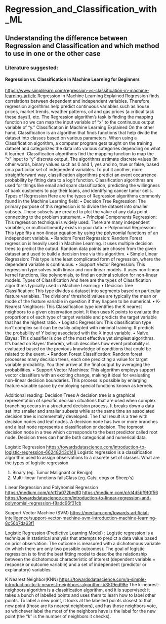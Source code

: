 # Regression_and_Classification_with_ML
## Understanding the difference between Regression and Classification and which method to use in one or the other case

### Literature suggested:
#### Regression vs. Classification in Machine Learning for Beginners
https://www.simplilearn.com/regression-vs-classification-in-machine-learning-article
Regression in Machine Learning Explained
Regression finds correlations between dependent and independent variables. Therefore, regression algorithms help predict continuous variables such as house prices, market trends, weather patterns, oil and gas prices (a critical task these days!), etc.
The Regression algorithm’s task is finding the mapping function so we can map the input variable of “x” to the continuous output variable of “y.”
Classification in Machine Learning Explained
On the other hand, Classification is an algorithm that finds functions that help divide the dataset into classes based on various parameters. When using a Classification algorithm, a computer program gets taught on the training dataset and categorizes the data into various categories depending on what it learned.
Classification algorithms find the mapping function to map the “x” input to “y” discrete output. The algorithms estimate discrete values (in other words, binary values such as 0 and 1, yes and no, true or false, based on a particular set of independent variables. To put it another, more straightforward way, classification algorithms predict an event occurrence probability by fitting data to a logit function.
Classification algorithms are used for things like email and spam classification, predicting the willingness of bank customers to pay their loans, and identifying cancer tumor cells.
Types of Regression
Here are the types of Regression algorithms commonly found in the Machine Learning field:
•	Decision Tree Regression: The primary purpose of this regression is to divide the dataset into smaller subsets. These subsets are created to plot the value of any data point connecting to the problem statement.
•	Principal Components Regression: This regression technique is widely used. There are many independent variables, or multicollinearity exists in your data.
•	Polynomial Regression: This type fits a non-linear equation by using the polynomial functions of an independent variable.
•	Random Forest Regression: Random Forest regression is heavily used in Machine Learning. It uses multiple decision trees to predict the output. Random data points are chosen from the given dataset and used to build a decision tree via this algorithm.
•	Simple Linear Regression: This type is the least complicated form of regression, where the dependent variable is continuous.
•	Support Vector Regression: This regression type solves both linear and non-linear models. It uses non-linear kernel functions, like polynomials, to find an optimal solution for non-linear models.
Types of Classification
And here are the types of Classification algorithms typically used in Machine Learning:
•	Decision Tree Classification: This type divides a dataset into segments based on particular feature variables. The divisions’ threshold values are typically the mean or mode of the feature variable in question if they happen to be numerical.
•	K-Nearest Neighbors: This Classification type identifies the K nearest neighbors to a given observation point. It then uses K points to evaluate the proportions of each type of target variable and predicts the target variable that has the highest ratio.
•	Logistic Regression: This classification type isn't complex so it can be easily adopted with minimal training. It predicts the probability of Y being associated with the X input variable.
•	Naïve Bayes: This classifier is one of the most effective yet simplest algorithms. It’s based on Bayes’ theorem, which describes how event probability is evaluated based on the previous knowledge of conditions that could be related to the event.
•	Random Forest Classification: Random forest processes many decision trees, each one predicting a value for target variable probability. You then arrive at the final output by averaging the probabilities. 
•	Support Vector Machines: This algorithm employs support vector classifiers with an exciting change, making it ideal for evaluating non-linear decision boundaries. This process is possible by enlarging feature variable space by employing special functions known as kernels.


Additional reading:
Decision Trees
A decision tree is a graphical representation of specific decision situations that are used when complex branching occurs in a structured decision process. It breaks down a data set into smaller and smaller subsets while at the same time an associated decision tree is incrementally developed. The final result is a tree with decision nodes and leaf nodes. A decision node has two or more branches and a leaf node represents a classification or decision. The topmost decision node in a tree which corresponds to the best predictor called root node. Decision trees can handle both categorical and numerical data.

Logistic Regression
https://towardsdatascience.com/introduction-to-logistic-regression-66248243c148
Logistic regression is a classification algorithm used to assign observations to a discrete set of classes.
What are the types of logistic regression
1.	Binary (eg. Tumor Malignant or Benign)
2.	Multi-linear functions failsClass (eg. Cats, dogs or Sheep's)

Linear Regression and Polynomial Regression
https://medium.com/p/c12a072bedf0
https://medium.com/p/d4d5bf9f0f56
https://towardsdatascience.com/introduction-to-linear-regression-and-polynomial-regression-f8adc96f31cb

Support Vector Machine (SVM)
https://medium.com/towards-artificial-intelligence/support-vector-machine-svm-introduction-machine-learning-8c56b7da63f1

Logistic Regression (Predictive Learning Model) :
Logistic regression is a technique in statistical analysis that attempts to predict a data value based on prior observation. The outcome is measured with a dichotomous variable (in which there are only two possible outcomes). The goal of logistic regression is to find the best fitting model to describe the relationship between the dichotomous characteristic of interest (dependent variable = response or outcome variable) and a set of independent (predictor or explanatory) variables.

K Nearest Neighbor(KNN)
https://towardsdatascience.com/a-simple-introduction-to-k-nearest-neighbors-algorithm-b3519ed98e
The k-nearest-neighbors algorithm is a classification algorithm, and it is supervised: it takes a bunch of labelled points and uses them to learn how to label other points. To label a new point, it looks at the labelled points closest to that new point (those are its nearest neighbors), and has those neighbors vote, so whichever label the most of the neighbors have is the label for the new point (the “k” is the number of neighbors it checks).
